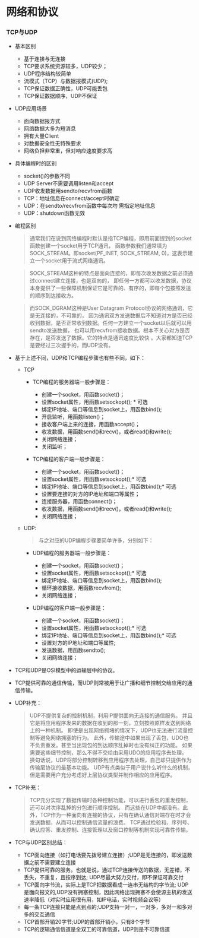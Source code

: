 # 网络和协议


### TCP与UDP

- 基本区别

    - 基于连接与无连接
    - TCP要求系统资源较多，UDP较少； 
    - UDP程序结构较简单 
    - 流模式（TCP）与数据报模式(UDP); 
    - TCP保证数据正确性，UDP可能丢包 
    - TCP保证数据顺序，UDP不保证 

- UDP应用场景

    - 面向数据报方式
    - 网络数据大多为短消息 
    - 拥有大量Client
    - 对数据安全性无特殊要求
    - 网络负担非常重，但对响应速度要求高

-  具体编程时的区别

    - socket()的参数不同 
    - UDP Server不需要调用listen和accept 
    - UDP收发数据用sendto/recvfrom函数 
    - TCP：地址信息在connect/accept时确定 
    - UDP：在sendto/recvfrom函数中每次均 需指定地址信息 
    - UDP：shutdown函数无效

- 编程区别

    > 通常我们在说到网络编程时默认是指TCP编程，即用前面提到的socket函数创建一个socket用于TCP通讯，
    函数参数我们通常填为SOCK_STREAM。即socket(PF_INET, SOCK_STREAM, 0)，这表示建立一个socket用于流式网络通讯。 

    > SOCK_STREAM这种的特点是面向连接的，即每次收发数据之前必须通过connect建立连接，也是双向的，
    即任何一方都可以收发数据，协议本身提供了一些保障机制保证它是可靠的、有序的，即每个包按照发送的顺序到达接收方。 
    
    > 而SOCK_DGRAM这种是User Datagram Protocol协议的网络通讯，它是无连接的，不可靠的，
    因为通讯双方发送数据后不知道对方是否已经收到数据，是否正常收到数据。任何一方建立一个socket以后就可以用sendto发送数据，
    也可以用recvfrom接收数据。根本不关心对方是否存在，是否发送了数据。它的特点是通讯速度比较快
    。大家都知道TCP是要经过三次握手的，而UDP没有。 

- 基于上述不同，UDP和TCP编程步骤也有些不同，如下：
    - TCP 
        - TCP编程的服务器端一般步骤是： 
            - 创建一个socket，用函数socket()； 
            - 设置socket属性，用函数setsockopt(); * 可选 
            - 绑定IP地址、端口等信息到socket上，用函数bind(); 
            - 开启监听，用函数listen()； 
            - 接收客户端上来的连接，用函数accept()； 
            - 收发数据，用函数send()和recv()，或者read()和write(); 
            - 关闭网络连接； 
            - 关闭监听； 

        - TCP编程的客户端一般步骤是： 
            - 创建一个socket，用函数socket()； 
            - 设置socket属性，用函数setsockopt();* 可选 
            - 绑定IP地址、端口等信息到socket上，用函数bind();* 可选 
            - 设置要连接的对方的IP地址和端口等属性； 
            - 连接服务器，用函数connect()； 
            - 收发数据，用函数send()和recv()，或者read()和write(); 
            - 关闭网络连接；

    - UDP:
        > 与之对应的UDP编程步骤要简单许多，分别如下： 
        - UDP编程的服务器端一般步骤是： 
            - 创建一个socket，用函数socket()； 
            - 设置socket属性，用函数setsockopt();* 可选 
            - 绑定IP地址、端口等信息到socket上，用函数bind(); 
            - 循环接收数据，用函数recvfrom(); 
            - 关闭网络连接； 

        - UDP编程的客户端一般步骤是： 
            - 创建一个socket，用函数socket()； 
            - 设置socket属性，用函数setsockopt();* 可选 
            - 绑定IP地址、端口等信息到socket上，用函数bind();* 可选 
            - 设置对方的IP地址和端口等属性; 
            - 发送数据，用函数sendto(); 
            - 关闭网络连接；

- TCP和UDP是OSI模型中的运输层中的协议。
- TCP提供可靠的通信传输，而UDP则常被用于让广播和细节控制交给应用的通信传输。

- UDP补充：

    > UDP不提供复杂的控制机制，利用IP提供面向无连接的通信服务。
    并且它是将应用程序发来的数据在收到的那一刻，立刻按照原样发送到网络上的一种机制。
    即使是出现网络拥堵的情况下，UDP也无法进行流量控制等避免网络拥塞的行为。
    此外，传输途中如果出现了丢包，UDO也不负责重发。甚至当出现包的到达顺序乱掉时也没有纠正的功能。
    如果需要这些细节控制，那么不得不交给由采用UDO的应用程序去处理。
    换句话说，UDP将部分控制转移到应用程序去处理，自己却只提供作为传输层协议的最基本功能。
    UDP有点类似于用户说什么听什么的机制，但是需要用户充分考虑好上层协议类型并制作相应的应用程序。

- TCP补充：

    > TCP充分实现了数据传输时各种控制功能，可以进行丢包的重发控制，还可以对次序乱掉的分包进行顺序控制。
    而这些在UDP中都没有。此外，TCP作为一种面向有连接的协议，只有在确认通信对端存在时才会发送数据，从而可以控制通信流量的浪费。
    TCP通过检验和、序列号、确认应答、重发控制、连接管理以及窗口控制等机制实现可靠性传输。

- TCP与UDP区别总结：

    - TCP面向连接（如打电话要先拨号建立连接）;UDP是无连接的，即发送数据之前不需要建立连接
    - TCP提供可靠的服务。也就是说，通过TCP连接传送的数据，无差错，不丢失，不重复，且按序到达;
      UDP尽最大努力交付，即不保证可靠交付
    - TCP面向字节流，实际上是TCP把数据看成一连串无结构的字节流;
      UDP是面向报文的,UDP没有拥塞控制，因此网络出现拥塞不会使源主机的发送速率降低（对实时应用很有用，如IP电话，实时视频会议等）
    - 每一条TCP连接只能是点到点的;UDP支持一对一，一对多，多对一和多对多的交互通信
    - TCP首部开销20字节;UDP的首部开销小，只有8个字节
    - TCP的逻辑通信信道是全双工的可靠信道，UDP则是不可靠信道

